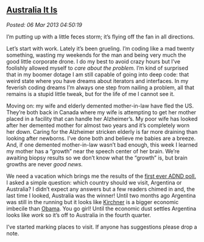  
[Australia It Is](http://bakerjd99.wordpress.com/2013/03/05/australia-it-is/)
-----------------------------------------------------------------------------

*Posted: 06 Mar 2013 04:50:19*

I’m putting up with a little feces storm; it’s flying off the fan in all
directions.

Let’s start with work. Lately it’s been grueling. I’m coding like a mad
twenty something, wasting my weekends for the man and being very much
the good little corporate drone. I do my best to avoid crazy hours but
I’ve foolishly allowed myself to *care about the problem.* I’m kind of
surprised that in my boomer dotage I am still capable of going into deep
code: that weird state where you have dreams about iterators and
interfaces. In my feverish coding dreams I’m always one step from
nailing a problem, all that remains is a stupid little tweak, but for
the life of me I cannot see it.

Moving on: my wife and elderly demented mother-in-law have fled the US.
They’re both back in Canada where my wife is attempting to get her
mother placed in a facility that can handle her Alzheimer’s. My poor wife
has looked after her demented mother for almost two years and it’s
completely worn her down. Caring for the Alzheimer stricken elderly is
far more draining than looking after newborns. I’ve done both and
believe me babies are a breeze. And, if one demented mother-in-law
wasn’t bad enough, this week I learned my mother has a “growth” near the
speech center of her brain. We’re awaiting biopsy results so we don’t
know what the “growth” is, but brain growths are never *good news.*

We need a vacation which brings me the results of the [first ever ADND
poll.](http://polldaddy.com/poll/6805019/) I asked a simple question:
which country should we visit, Argentina or Australia? I didn’t expect
any answers but a few readers chimed in and, the last time I looked,
Australia was the winner! Until two months ago Argentina was still in
the running but it looks like
[Kirchner](http://www.telegraph.co.uk/news/worldnews/southamerica/argentina/9890078/Argentina-dispatch-the-troubled-reign-of-Queen-Cristina-of-Argentina.html)
is a bigger economic imbecile than
[Obama](http://news.investors.com/ibd-editorials/010713-639635-obama-says-there-is-no-spending-problem.htm).
You go girl! Until the economic dust settles Argentina looks like *work*
so it’s off to Australia in the fourth quarter.

I’ve started marking places to visit. If anyone has suggestions please
drop a note.
